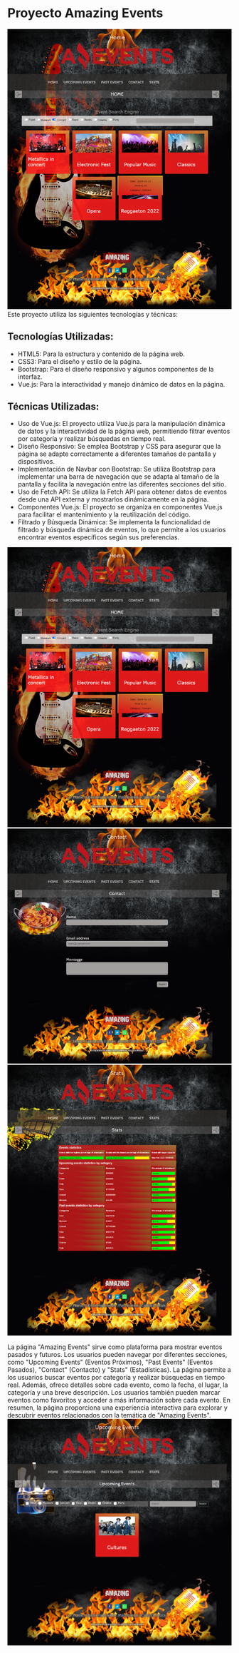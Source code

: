 # Proyecto Amazing Events
![Captura de pantalla 1](captura(1).png)
Este proyecto utiliza las siguientes tecnologías y técnicas:

## Tecnologías Utilizadas:
- HTML5: Para la estructura y contenido de la página web.
- CSS3: Para el diseño y estilo de la página.
- Bootstrap: Para el diseño responsivo y algunos componentes de la interfaz.
- Vue.js: Para la interactividad y manejo dinámico de datos en la página.

## Técnicas Utilizadas:
- Uso de Vue.js: El proyecto utiliza Vue.js para la manipulación dinámica de datos y la interactividad de la página web, permitiendo filtrar eventos por categoría y realizar búsquedas en tiempo real.
- Diseño Responsivo: Se emplea Bootstrap y CSS para asegurar que la página se adapte correctamente a diferentes tamaños de pantalla y dispositivos.
- Implementación de Navbar con Bootstrap: Se utiliza Bootstrap para implementar una barra de navegación que se adapta al tamaño de la pantalla y facilita la navegación entre las diferentes secciones del sitio.
- Uso de Fetch API: Se utiliza la Fetch API para obtener datos de eventos desde una API externa y mostrarlos dinámicamente en la página.
- Componentes Vue.js: El proyecto se organiza en componentes Vue.js para facilitar el mantenimiento y la reutilización del código.
- Filtrado y Búsqueda Dinámica: Se implementa la funcionalidad de filtrado y búsqueda dinámica de eventos, lo que permite a los usuarios encontrar eventos específicos según sus preferencias.

![Captura de pantalla 2](captura(2).png)
![Captura de pantalla 3](captura(3).png)
![Captura de pantalla 4](captura(4).png)

La página "Amazing Events" sirve como plataforma para mostrar eventos pasados y futuros. Los usuarios pueden navegar por diferentes secciones, como "Upcoming Events" (Eventos Próximos), "Past Events" (Eventos Pasados), "Contact" (Contacto) y "Stats" (Estadísticas). La página permite a los usuarios buscar eventos por categoría y realizar búsquedas en tiempo real. Además, ofrece detalles sobre cada evento, como la fecha, el lugar, la categoría y una breve descripción. Los usuarios también pueden marcar eventos como favoritos y acceder a más información sobre cada evento. En resumen, la página proporciona una experiencia interactiva para explorar y descubrir eventos relacionados con la temática de "Amazing Events".
![Captura de pantalla 4](captura(5).png)
